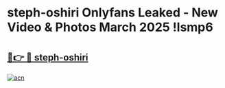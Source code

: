 # steph-oshiri Onlyfans Leaked - New Video & Photos March 2025 !lsmp6

# <h2><a href="https://edebm1.iuczelnia.edu.pl?title=steph-oshiri&ref=lsmp6">🔗👉 🔴 steph-oshiri</a></h2>

[![acn](https://github.com/user-attachments/assets/0f9c940e-d8b0-45ae-aac7-cd30a18b3e1c)](https://edebm1.iuczelnia.edu.pl?title=steph-oshiri&ref=lsmp6)

